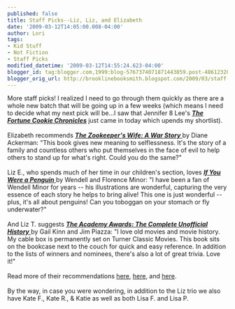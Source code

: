```yaml
---
published: false
title: Staff Picks--Liz, Liz, and Elizabeth
date: '2009-03-12T14:05:00.008-04:00'
author: Lori
tags:
- Kid Stuff
- Not Fiction
- Staff Picks
modified_datetime: '2009-03-12T14:55:24.623-04:00'
blogger_id: tag:blogger.com,1999:blog-5767374071871443859.post-4861232041062095411
blogger_orig_url: http://brooklinebooksmith.blogspot.com/2009/03/staff-picks-liz-liz-and-elizabeth.html
---
```


More staff picks! I realized I need to go through them quickly as there are a whole new batch that will be going up in a few weeks (which means I need to decide what my next pick will be...I saw that Jennifer 8 Lee's <strong><em><a href="http://brookline.booksense.com/NASApp/store/Product?s=showproduct&amp;isbn=9780446698979">The Fortune Cookie Chronicles</a></em></strong> just came in today which upends my shortlist).<br /><br />Elizabeth recommends <a href="http://brookline.booksense.com/NASApp/store/Product?s=showproduct&amp;isbn=9780393333060"><strong><em>The Zookeeper's Wife: A War Story</em></strong> </a>by Diane Ackerman: "This book gives new meaning to selflessness. It's the story of a family and countless others who put themselves in the face of evil to help others to stand up for what's right. Could you do the same?"<br /><br />Liz E., who spends much of her time in our children's section, loves <a href="http://brookline.booksense.com/NASApp/store/Product?s=showproduct&amp;isbn=9780061130977"><strong><em>If You Were a Penguin</em></strong> </a>by Wendell and Florence Minor: "I have been a fan of Wendell Minor for years -- his illustrations are wonderful, capturing the very essence of each story he helps to bring alive! This one is just wonderful -- plus, it's all about penguins! Can you toboggan on your stomach or fly underwater?"<br /><br />And Liz T. suggests <a href="http://brookline.booksense.com/NASApp/store/Product?s=showproduct&amp;isbn=9781579127725"><strong><em>The Academy Awards: The Complete Unofficial History</em></strong> </a>by Gail Kinn and Jim Piazza: "I love old movies and movie history. My cable box is permanently set on Turner Classic Movies. This book sits on the bookcase next to the couch for quick and easy reference. In addition to the lists of winners and nominees, there's also a lot of great trivia. Love it!"<br /><br />Read more of their recommendations <a href="http://brookline.booksense.com/NASApp/store/IndexJsp?s=storepicks&amp;page=256151">here</a>, <a href="http://brookline.booksense.com/NASApp/store/IndexJsp?s=storepicks&amp;page=222616">here</a>, and <a href="http://brookline.booksense.com/NASApp/store/IndexJsp?s=storepicks&amp;page=231202">here</a>.<br /><br />By the way, in case you were wondering, in addition to the Liz trio we also have Kate F., Kate R., &amp; Katie as well as both Lisa F. and Lisa P.